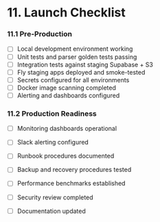 # 11. Launch Checklist

### 11.1 Pre-Production
- [ ] Local development environment working
- [ ] Unit tests and parser golden tests passing
- [ ] Integration tests against staging Supabase + S3
- [ ] Fly staging apps deployed and smoke-tested
- [ ] Secrets configured for all environments
- [ ] Docker image scanning completed
- [ ] Alerting and dashboards configured

### 11.2 Production Readiness
- [ ] Monitoring dashboards operational
- [ ] Slack alerting configured
- [ ] Runbook procedures documented
- [ ] Backup and recovery procedures tested
- [ ] Performance benchmarks established
- [ ] Security review completed
- [ ] Documentation updated
